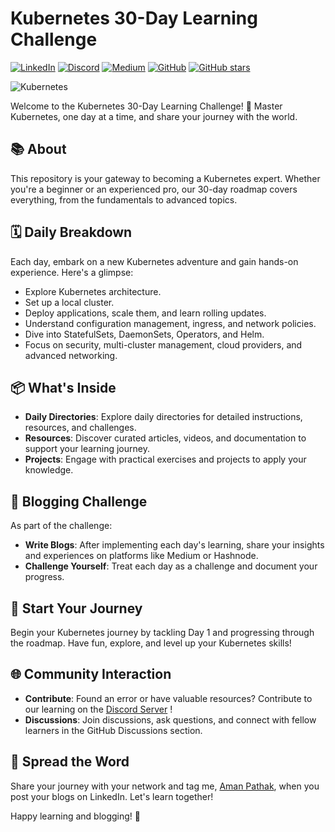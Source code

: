 # Kubernetes 30-Day Learning Challenge
[![LinkedIn](https://img.shields.io/badge/Connect%20with%20me%20on-LinkedIn-blue.svg)](https://www.linkedin.com/in/aman-devops/)
[![Discord](https://img.shields.io/badge/Discord-7289DA?style=for-the-badge&logo=discord&logoColor=white)](https://discord.com/invite/jdzF8kTtw2)
[![Medium](https://img.shields.io/badge/Medium-12100E?style=for-the-badge&logo=medium&logoColor=white)](https://medium.com/@amanpathakdevops)
[![GitHub](https://img.shields.io/github/stars/AmanPathak-DevOps.svg?style=social)](https://github.com/AmanPathak-DevOps)
[![GitHub stars](https://img.shields.io/github/stars/AmanPathak-DevOps/30DaysOfKubernetes)](https://github.com/AmanPathak-DevOps/30DaysOfKubernetes/stargazers)

![Kubernetes](https://www.logo.wine/a/logo/Kubernetes/Kubernetes-Logo.wine.svg)

Welcome to the Kubernetes 30-Day Learning Challenge! 🚀 Master Kubernetes, one day at a time, and share your journey with the world.

## 📚 About

This repository is your gateway to becoming a Kubernetes expert. Whether you're a beginner or an experienced pro, our 30-day roadmap covers everything, from the fundamentals to advanced topics.

## 🗓️ Daily Breakdown

Each day, embark on a new Kubernetes adventure and gain hands-on experience. Here's a glimpse:

- Explore Kubernetes architecture.
- Set up a local cluster.
- Deploy applications, scale them, and learn rolling updates.
- Understand configuration management, ingress, and network policies.
- Dive into StatefulSets, DaemonSets, Operators, and Helm.
- Focus on security, multi-cluster management, cloud providers, and advanced networking.

## 📦 What's Inside

- **Daily Directories**: Explore daily directories for detailed instructions, resources, and challenges.
- **Resources**: Discover curated articles, videos, and documentation to support your learning journey.
- **Projects**: Engage with practical exercises and projects to apply your knowledge.

## 📝 Blogging Challenge

As part of the challenge:
- **Write Blogs**: After implementing each day's learning, share your insights and experiences on platforms like Medium or Hashnode.
- **Challenge Yourself**: Treat each day as a challenge and document your progress.

## 🚗 Start Your Journey

Begin your Kubernetes journey by tackling Day 1 and progressing through the roadmap. Have fun, explore, and level up your Kubernetes skills!

## 🌐 Community Interaction

- **Contribute**: Found an error or have valuable resources? Contribute to our learning on the [Discord Server](https://discord.gg/GNPYJZvz) !
- **Discussions**: Join discussions, ask questions, and connect with fellow learners in the GitHub Discussions section.

## 📢 Spread the Word

Share your journey with your network and tag me, [Aman Pathak](https://www.linkedin.com/in/aman-devops), when you post your blogs on LinkedIn. Let's learn together!


Happy learning and blogging! 🌟
